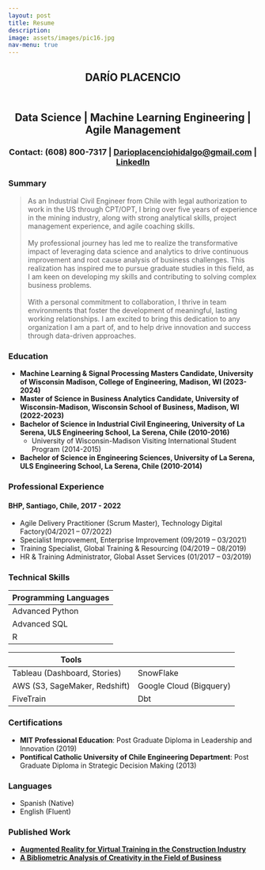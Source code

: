 ```yaml
---
layout: post
title: Resume
description: 
image: assets/images/pic16.jpg
nav-menu: true
---
```


<!-- One -->
<section id="one">
	<div class="inner">
		<header class="major">
			<h1>DARÍO PLACENCIO</h1>
		</header>

<!-- Content -->
<style>
    .centered {
        text-align: center;
    }
</style>
<div class="centered">
    <h2 id="content">Data Science | Machine Learning Engineering | Agile Management</h2>
    <h3>Contact: (608) 800-7317 | <a href="mailto:Darioplacenciohidalgo@gmail.com">Darioplacenciohidalgo@gmail.com</a> | <a href="linkedin.com/in/darioplacencio">LinkedIn</a></h3>
</div>
<div class="row">
    <div class="col-6 col-12-small">
        <h3>Summary</h3>
        <blockquote>As an Industrial Civil Engineer from Chile with legal authorization to work in the US through CPT/OPT, I bring over five years of experience in the mining industry, along with strong analytical skills, project management experience, and agile coaching skills.
        <br><br>     
        My professional journey has led me to realize the transformative impact of leveraging data science and analytics to drive continuous improvement and root cause analysis of business challenges. This realization has inspired me to pursue graduate studies in this field, as I am keen on developing my skills and contributing to solving complex business problems. 
        <br><br>
        With a personal commitment to collaboration, I thrive in team environments that foster the development of meaningful, lasting working relationships. I am excited to bring this dedication to any organization I am a part of, and to help drive innovation and success through data-driven approaches.</blockquote>
    </div>
</div>
<div class="col-6 col-12-small">
        <h3>Education</h3>
        <ul class="education-list">
            <li><b>Machine Learning & Signal Processing Masters Candidate, University of Wisconsin Madison, College of Engineering, Madison, WI (2023-2024)</b></li>
            <li><b>Master of Science in Business Analytics Candidate, University of Wisconsin-Madison, Wisconsin School of Business, Madison, WI (2022-2023)</b></li>
            <li><b>Bachelor of Science in Industrial Civil Engineering, University of La Serena, ULS Engineering School, La Serena, Chile (2010-2016)</b>
                <ul id="nested-list">
                    <li>University of Wisconsin-Madison Visiting International Student Program (2014-2015)</li>
                </ul>
            </li>
            <li><b>Bachelor of Science in Engineering Sciences, University of La Serena, ULS Engineering School, La Serena, Chile (2010-2014)</b></li>
        </ul>
    </div>
</div>
<style>
    #nested-list {
        margin: 0;
    }
</style>
<div class="row">
    <div class="col-6 col-12-small">
        <h3>Professional Experience</h3>
        <h4><b>BHP, Santiago, Chile, 2017 - 2022</b></h4>
        <ul>
            <li>Agile Delivery Practitioner (Scrum Master), Technology Digital Factory(04/2021 – 07/2022)</li>
            <li>Specialist Improvement, Enterprise Improvement (09/2019 – 03/2021)</li>
            <li>Training Specialist, Global Training & Resourcing (04/2019 – 08/2019)</li>
            <li>HR & Training Administrator, Global Asset Services (01/2017 – 03/2019)</li>
        </ul>
    </div>
</div>
<!----tables--->
<div class="row">
<h3>Technical Skills</h3>
</div>
<div class="4u 12u$(medium)">
    <div class="table-wrapper">
        <table>
            <thead>
                <tr>
                    <th>Programming Languages</th>
                </tr>
            </thead>
            <tbody>
                <tr>
                    <td>Advanced Python</td>
                </tr>
                <tr>
                    <td>Advanced SQL</td>
                </tr>
                <tr>
                    <td>R</td>
                </tr> 
            </tbody>
        </table>
    </div>
</div>
<div class="4u 12u$(medium)">
    <div class="table-wrapper">
        <table>
            <thead>
                <tr>
                    <th>Tools</th>
                    <th></th>
                </tr>
            </thead>
                <tbody>
                <tr>
                    <td>Tableau (Dashboard, Stories)</td>
                    <td>SnowFlake</td>
                </tr>
                <tr>
                    <td>AWS (S3, SageMaker, Redshift)</td>
                    <td>Google Cloud (Bigquery)</td>
                </tr>
                <tr>
                    <td>FiveTrain</td>
                    <td>Dbt</td>
                </tr>
            </tbody>
        </table>
    </div>
</div>
<div class="row">
    <div class="col-6 col-12-small">
        <h3>Certifications</h3>
        <ul>
            <li><b>MIT Professional Education</b>: Post Graduate Diploma in Leadership and Innovation (2019)</li>
            <li><b>Pontifical Catholic University of Chile Engineering Department</b>: Post Graduate Diploma in Strategic Decision Making (2013)</li>
        </ul>
    </div>
    <div class="col-6 col-12-small">
        <h3>Languages</h3>
        <ul>
            <li>Spanish (Native)</li>
            <li>English (Fluent)</li>
        </ul>
    </div>
</div>
<div class="row">
    <div class="col-6 col-12-small">
        <h3>Published Work</h3>
        <div class="box">
        <ul>
            <li><a href="https://content.iospress.com/articles/work/wor205049"><b>Augmented Reality for Virtual Training in the Construction Industry</b></a></li>
            <li><a href="https://doi.org/10.1016/j.jbusres.2017.12.011"><b>A Bibliometric Analysis of Creativity in the Field of Business</b></a></li>
        </ul>
        </div>
    </div>
